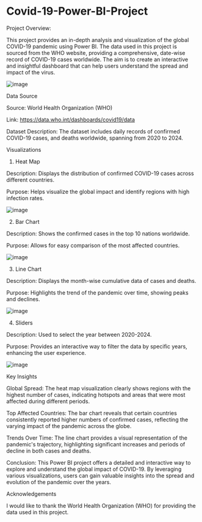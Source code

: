 # Covid-19-Power-BI-Project
Project Overview:

This project provides an in-depth analysis and visualization of the global COVID-19 pandemic using Power BI. The data used in this project is sourced from the WHO website, providing a comprehensive, date-wise record of COVID-19 cases worldwide. The aim is to create an interactive and insightful dashboard that can help users understand the spread and impact of the virus.

![image](https://github.com/user-attachments/assets/a4b55033-9a9d-485d-87c2-72ef43d0ab70)



Data Source

Source: World Health Organization (WHO)

Link: https://data.who.int/dashboards/covid19/data 

Dataset Description: The dataset includes daily records of confirmed COVID-19 cases, and deaths worldwide, spanning from 2020 to 2024.


Visualizations
1. Heat Map

Description: Displays the distribution of confirmed COVID-19 cases across different countries.

Purpose: Helps visualize the global impact and identify regions with high infection rates.

![image](https://github.com/user-attachments/assets/fcb86a53-8b9b-4775-9ba9-dab018ff9e6d)



2. Bar Chart

Description: Shows the confirmed cases in the top 10 nations worldwide.

Purpose: Allows for easy comparison of the most affected countries.

![image](https://github.com/user-attachments/assets/8dd57a33-e79d-4f87-8ba8-6e167f902d6c)



3. Line Chart

Description: Displays the month-wise cumulative data of cases and deaths.

Purpose: Highlights the trend of the pandemic over time, showing peaks and declines.

![image](https://github.com/user-attachments/assets/e4317fdc-0dfb-481a-899e-ba954e3438ad)



4. Sliders

Description: Used to select the year between 2020-2024.

Purpose: Provides an interactive way to filter the data by specific years, enhancing the user experience.

![image](https://github.com/user-attachments/assets/7ea3fa1c-62d5-4f0f-a9da-5624a2cf98ee)



Key Insights

Global Spread: The heat map visualization clearly shows regions with the highest number of cases, indicating hotspots and areas that were most affected during different periods.

Top Affected Countries: The bar chart reveals that certain countries consistently reported higher numbers of confirmed cases, reflecting the varying impact of the pandemic across the globe.

Trends Over Time: The line chart provides a visual representation of the pandemic's trajectory, highlighting significant increases and periods of decline in both cases and deaths.

Conclusion:
This Power BI project offers a detailed and interactive way to explore and understand the global impact of COVID-19. By leveraging various visualizations, users can gain valuable insights into the spread and evolution of the pandemic over the years.

Acknowledgements

I would like to thank the World Health Organization (WHO) for providing the data used in this project.
